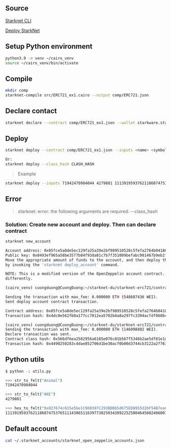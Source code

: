## Source

[Starknet CLI](https://docs.starknet.io/documentation/tools/CLI/commands/#starknet_deploy)

[Deploy StarkNet](https://medium.com/starknet-edu/deploying-to-starknet-with-the-universal-deployer-contract-c6de07092bfb)

## Setup Python environment

```sh
python3.9 -m venv ~/cairo_venv
source ~/cairo_venv/bin/activate
```

## Compile

```sh
mkdir comp
starknet-compile src/ERC721_ex1.cairo --output comp/ERC721.json
```

## Declare contact

```sh
starknet declare --contract comp/ERC721_ex1.json --wallet starkware.starknet.wallets.open_zeppelin.OpenZeppelinAccount --network alpha-goerli
```

## Deploy

```sh
starknet deploy --contract comp/ERC721_ex1.json --inputs <name> <symbol> <owner> --network alpha-goerli --no_wallet

Or:
starknet deploy --class_hash CLASH_HASH
```

> Example

```sh
starknet deploy --inputs 71942470984044 4279881 1113919593762118687475376511143865116397738250343892252580464580248600753728 --network alpha-goerli  --class_hash 0x566df6ea2502956a6185e076c01b567f5346b2ae5df81e1d6d4520fe6adf551 --contract artifacts/ERC721.json 
```

## Error

> starknet: error: the following arguments are required: --class_hash


### Solution: Create new account and deploy. Then can declare contract

```sh
starknet new_account

Account address: 0x05fce5a8de5ec129fa25a39e2bf989510528c5fefa2764b041802a0b21551990
Public key: 0x0493ef965a58be3577b84f93da81c7b7f351009befabc981467b9eb2f282a227
Move the appropriate amount of funds to the account, and then deploy the account
by invoking the 'starknet deploy_account' command.

NOTE: This is a modified version of the OpenZeppelin account contract. The signature is computed
differently.
```

```sh
(cairo_venv) cuongduong@CuongDuong:~/starknet-du/starknet-erc721/contracts$ starknet deploy_account

Sending the transaction with max_fee: 0.000000 ETH (548687436 WEI).
Sent deploy account contract transaction.

Contract address: 0x05fce5a8de5ec129fa25a39e2bf989510528c5fefa2764b041802a0b21551990
Transaction hash: 0x4dc0e562fb0a177cc7012ea5702b4a8a297fc3394acfdf060bcdde35283273c
```


```sh
(cairo_venv) cuongduong@CuongDuong:~/starknet-du/starknet-erc721/contracts$ starknet declare --contract comp/ERC721_ex1.json
Sending the transaction with max_fee: 0.000000 ETH (146098802 WEI).
Declare transaction was sent.
Contract class hash: 0x566df6ea2502956a6185e076c01b567f5346b2ae5df81e1d6d4520fe6adf551
Transaction hash: 0x4490250283c4dae852706d1be30acf0b00d3744cb3122a2f76336f9b6d2233
```

## Python utils

```sh
$ python -i utils.py

>>> str_to_felt("Animal")
71942470984044

>>> str_to_felt("ANI")
4279881

>>> hex_to_felt("0x027674c615e5be1C960307C293BDBb5d675ED8955d2bF54B7ea0cc130792b640")
1113919593762118687475376511143865116397738250343892252580464580248600753728
```

## Default account

```sh
cat ~/.starknet_accounts/starknet_open_zeppelin_accounts.json
```
